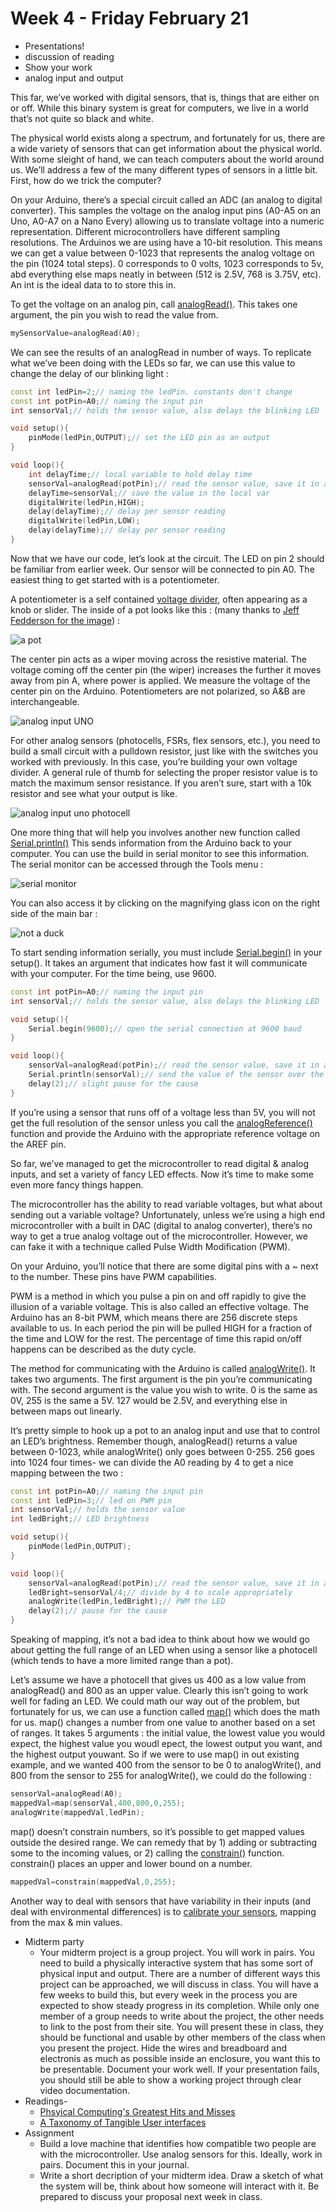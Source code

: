 # Week 4 - Friday February 21
* Presentations!
* discussion of reading
* Show your work
* analog input and output

This far, we’ve worked with digital sensors, that is, things that are either on or off. While this binary system is great for computers, we live in a world that’s not quite so black and white.

The physical world exists along a spectrum, and fortunately for us, there are a wide variety of sensors that can get information about the physical world. With some sleight of hand, we can teach computers about the world around us. We’ll address a few of the many different types of sensors in a little bit. First, how do we trick the computer?

On your Arduino, there’s a special circuit called an ADC (an analog to digital converter). This samples the voltage on the analog input pins (A0-A5 on an Uno, A0-A7 on a Nano Every) allowing us to translate voltage into a numeric representation. Different microcontrollers have different sampling resolutions. The Arduinos we are using have a 10-bit resolution. This means we can get a value between 0-1023 that represents the analog voltage on the pin (1024 total steps). 0 corresponds to 0 volts, 1023 corresponds to 5v, abd everything else maps neatly in between (512 is 2.5V, 768 is 3.75V, etc). An int is the ideal data to to store this in.

To get the voltage on an analog pin, call [analogRead()](https://www.arduino.cc/en/Reference/analogRead). This takes one argument, the pin you wish to read the value from.
```C++
mySensorValue=analogRead(A0);
```

We can see the results of an analogRead in number of ways. To replicate what we’ve been doing with the LEDs so far, we can use this value to change the delay of our blinking light :

```C++
const int ledPin=2;// naming the ledPin. constants don't change
const int potPin=A0;// naming the input pin
int sensorVal;// holds the sensor value, also delays the blinking LED

void setup(){
    pinMode(ledPin,OUTPUT);// set the LED pin as an output
}

void loop(){
    int delayTime;// local variable to hold delay time
    sensorVal=analogRead(potPin);// read the sensor value, save it in a variable
    delayTime=sensorVal;// save the value in the local var
    digitalWrite(ledPin,HIGH);
    delay(delayTime);// delay per sensor reading
    digitalWrite(ledPin,LOW);
    delay(delayTime);// delay per sensor reading
}
```
Now that we have our code, let’s look at the circuit. The LED on pin 2 should be familiar from earlier week. Our sensor will be connected to pin A0. The easiest thing to get started with is a potentiometer.

A potentiometer is a self contained [voltage divider](https://learn.sparkfun.com/tutorials/voltage-dividers), often appearing as a knob or slider. The inside of a pot looks like this : (many thanks to [Jeff Fedderson for the image](http://fddrsn.net/pcomp/examples/potentiometers.html)) :

![a pot](http://cc.droolcup.com/wp-content/uploads/2015/07/potentiometer1.gif)

The center pin acts as a wiper moving across the resistive material. The voltage coming off the center pin (the wiper) increases the further it moves away from pin A, where power is applied. We measure the voltage of the center pin on the Arduino. Potentiometers are not polarized, so A&B are interchangeable.

![analog input UNO](http://cc.droolcup.com/wp-content/uploads/2015/07/pot.png)

For other analog sensors (photocells, FSRs, flex sensors, etc.), you need to build a small circuit with a pulldown resistor, just like with the switches you worked with previously. In this case, you’re building your own voltage divider. A general rule of thumb for selecting the proper resistor value is to match the maximum sensor resistance. If you aren’t sure, start with a 10k resistor and see what your output is like.

![analog input uno photocell](http://cc.droolcup.com/wp-content/uploads/2015/07/photocell.png)

One more thing that will help you involves another new function called [Serial.println()](https://www.arduino.cc/en/Serial/println) This sends information from the Arduino back to your computer. You can use the build in serial monitor to see this information. The serial monitor can be accessed through the Tools menu :

![serial monitor](http://cc.droolcup.com/wp-content/uploads/2015/07/Screen-Shot-2015-07-14-at-3.51.00-PM-300x117.png)

You can also access it by clicking on the magnifying glass icon on the right side of the main bar :

![not a duck](http://cc.droolcup.com/wp-content/uploads/2015/07/Screen-Shot-2015-07-14-at-3.50.35-PM-300x20.png)

To start sending information serially, you must include [Serial.begin()](https://www.arduino.cc/en/Serial/begin) in your setup(). It takes an argument that indicates how fast it will communicate with your computer. For the time being, use 9600.
```C++
const int potPin=A0;// naming the input pin
int sensorVal;// holds the sensor value, also delays the blinking LED

void setup(){
    Serial.begin(9600);// open the serial connection at 9600 baud
}

void loop(){
    sensorVal=analogRead(potPin);// read the sensor value, save it in a variable
    Serial.println(sensorVal);// send the value of the sensor over the serial monitor
    delay(2);// slight pause for the cause
}
```
If you’re using a sensor that runs off of a voltage less than 5V, you will not get the full resolution of the sensor unless you call the [analogReference()](https://www.arduino.cc/en/Reference/analogReference) function and provide the Arduino with the appropriate reference voltage on the AREF pin.

So far, we’ve managed to get the microcontroller to read digital & analog inputs, and set a variety of fancy LED effects. Now it’s time to make some even more fancy things happen.

The microcontroller has the ability to read variable voltages, but what about sending out a variable voltage? Unfortunately, unless we’re using a high end microcontroller with a built in DAC (digital to analog converter), there’s no way to get a true analog voltage out of the microcontroller. However, we can fake it with a technique called Pulse Width Modification (PWM).

On your Arduino, you’ll notice that there are some digital pins with a ~ next to the number. These pins have PWM capabilities.

PWM is a method in which you pulse a pin on and off rapidly to give the illusion of a variable voltage. This is also called an effective voltage. The Arduino has an 8-bit PWM, which means there are 256 discrete steps available to us. In each period the pin will be pulled HIGH for a fraction of the time and LOW for the rest. The percentage of time this rapid on/off happens can be described as the duty cycle.

The method for communicating with the Arduino is called [analogWrite()](https://www.arduino.cc/en/Reference/AnalogWrite). It takes two arguments. The first argument is the pin you’re communicating with. The second argument is the value you wish to write. 0 is the same as 0V, 255 is the same a 5V. 127 would be 2.5V, and everything else in between maps out linearly.

It’s pretty simple to hook up a pot to an analog input and use that to control an LED’s brightness. Remember though, analogRead() returns a value between 0-1023, while analogWrite() only goes between 0-255. 256 goes into 1024 four times- we can divide the A0 reading by 4 to get a nice mapping between the two :
```C++
const int potPin=A0;// naming the input pin
const int ledPin=3;// led on PWM pin
int sensorVal;// holds the sensor value
int ledBright;// LED brightness

void setup(){
    pinMode(ledPin,OUTPUT);
}

void loop(){
    sensorVal=analogRead(potPin);// read the sensor value, save it in a variable
    ledBright=sensorVal/4;// divide by 4 to scale appropriately
    analogWrite(ledPin,ledBright);// PWM the LED
    delay(2);// pause for the cause
}
```

Speaking of mapping, it’s not a bad idea to think about how we would go about getting the full range of an LED when using a sensor like a photocell (which tends to have a more limited range than a pot).

Let’s assume we have a photocell that gives us 400 as a low value from analogRead() and 800 as an upper value. Clearly this isn’t going to work well for fading an LED. We could math our way out of the problem, but fortunately for us, we can use a function called [map()](https://www.arduino.cc/en/Reference/map) which does the math for us. map() changes a number from one value to another based on a set of ranges. It takes 5 arguments : the initial value, the lowest value you would expect, the highest value you woudl epect, the lowest output you want, and the highest output youwant. So if we were to use map() in out existing example, and we wanted 400 from the sensor to be 0 to analogWrite(), and 800 from the sensor to 255 for analogWrite(), we could do the following :
```C++
sensorVal=analogRead(A0);
mappedVal=map(sensorVal,400,800,0,255);
analogWrite(mappedVal,ledPin);
```
map() doesn’t constrain numbers, so it’s possible to get mapped values outside the desired range. We can remedy that by 1) adding or subtracting some to the incoming values, or 2) calling the [constrain()](https://www.arduino.cc/reference/en/language/functions/math/constrain/) function. constrain() places an upper and lower bound on a number.
```C++
mappedVal=constrain(mappedVal,0,255);
```
Another way to deal with sensors that have variability in their inputs (and deal with environmental differences) is to [calibrate your sensors](https://www.arduino.cc/en/Tutorial/Calibration), mapping from the max & min values.


* Midterm party
  * Your midterm project is a group project. You will work in pairs. You need to build a physically interactive system that has some sort of physical input and output. There are a number of different ways this project can be approached, we will discuss in class. You will have a few weeks to build this, but every week in the process you are expected to show steady progress in its completion. While only one member of a group needs to write about the project, the other needs to link to the post from their site. You will present these in class, they should be functional and usable by other members of the class when you present the project. Hide the wires and breadboard and electronis as much as possible inside an enclosure, you want this to be presentable. Document your work well. If your presentation fails, you should still be able to show a working project through clear video documentation.
* Readings- 
  * [Phsyical Computing's Greatest Hits and Misses](https://www.tigoe.com/blog/category/physicalcomputing/176/)
  * [A Taxonomy of Tangible User interfaces](http://courses.ischool.berkeley.edu/i262/f13/readings_pdf/taxonomy.pdf)
* Assignment
  * Build a love machine that identifies how compatible two people are with the microcontroller. Use analog sensors for this. Ideally, work in pairs. Document this in your journal.
  * Write a short decription of your midterm idea. Draw a sketch of what the system will be, think about how someone will interact with it. Be prepared to discuss your proposal next week in class. 